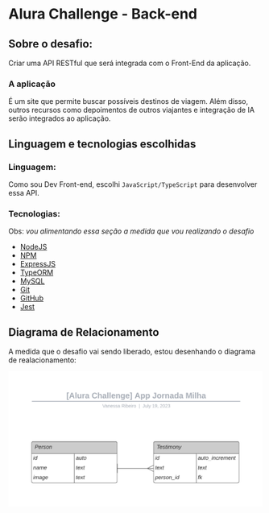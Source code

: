 # Alura Challenge - Back-end

## Sobre o desafio:

Criar uma API RESTful que será integrada com o Front-End da aplicação.

### A aplicação

É um site que permite buscar possíveis destinos de viagem. Além disso, outros recursos como depoimentos de outros viajantes e integração de IA serão integrados ao aplicação.

## Linguagem e tecnologias escolhidas

### Linguagem: 

Como sou Dev Front-end, escolhi `JavaScript/TypeScript` para desenvolver essa API.

### Tecnologias:

Obs: _vou alimentando essa seção a medida que vou realizando o desafio_

- [NodeJS](https://nodejs.org/en)
- [NPM](https://docs.npmjs.com/)
- [ExpressJS](https://expressjs.com/pt-br/)
- [TypeORM](https://typeorm.io/)
- [MySQL](https://www.mysql.com/)
- [Git](https://git-scm.com/)
- [GitHub](https://github.com/)
- [Jest](https://jestjs.io/)

## Diagrama de Relacionamento

A medida que o desafio vai sendo liberado, estou desenhando o diagrama de realacionamento: 

![Diagrama de Relacionamento](/assets/[Challenge]%20App%20Jornada%20Milha.png)